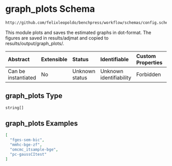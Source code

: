 # graph_plots Schema

```txt
http://github.com/felixleopoldo/benchpress/workflow/schemas/config.schema.json#/properties/benchmark_setup/properties/evaluation/properties/graph_plots
```

This module plots and saves the estimated graphs in dot-format. The figures are saved in results/adjmat and copied to results/output/graph_plots/.

| Abstract            | Extensible | Status         | Identifiable            | Custom Properties | Additional Properties | Access Restrictions | Defined In                                                       |
| :------------------ | :--------- | :------------- | :---------------------- | :---------------- | :-------------------- | :------------------ | :--------------------------------------------------------------- |
| Can be instantiated | No         | Unknown status | Unknown identifiability | Forbidden         | Allowed               | none                | [config.schema.json*](config.schema.json "open original schema") |

## graph_plots Type

`string[]`

## graph_plots Examples

```json
[
  "fges-sem-bic",
  "mmhc-bge-zf",
  "omcmc_itsample-bge",
  "pc-gaussCItest"
]
```
